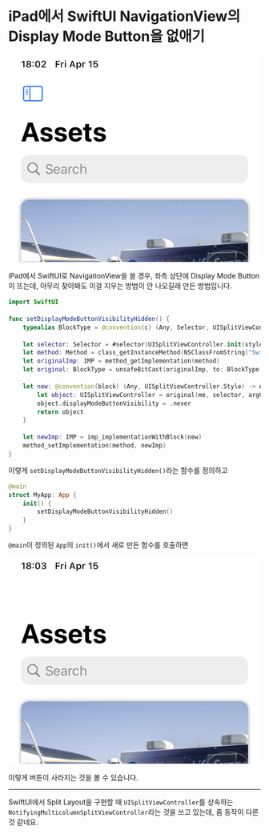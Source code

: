 # iPad에서 SwiftUI NavigationView의 Display Mode Button을 없애기

![](1.png)

iPad에서 SwiftUI로 NavigationView을 쓸 경우, 좌측 상단에 Display Mode Button이 뜨는데, 아무리 찾아봐도 이걸 지우는 방법이 안 나오길래 만든 방법입니다.

```swift
import SwiftUI

func setDisplayModeButtonVisibilityHidden() {
    typealias BlockType = @convention(c) (Any, Selector, UISplitViewController.Style) -> Any
    
    let selector: Selector = #selector(UISplitViewController.init(style:))
    let method: Method = class_getInstanceMethod(NSClassFromString("SwiftUI.NotifyingMulticolumnSplitViewController"), selector)!
    let originalImp: IMP = method_getImplementation(method)
    let original: BlockType = unsafeBitCast(originalImp, to: BlockType.self)
    
    let new: @convention(block) (Any, UISplitViewController.Style) -> Any = { (me, arg0) -> Any in
        let object: UISplitViewController = original(me, selector, arg0) as! UISplitViewController
        object.displayModeButtonVisibility = .never
        return object
    }
    
    let newImp: IMP = imp_implementationWithBlock(new)
    method_setImplementation(method, newImp)
}
``` 

이렇게 `setDisplayModeButtonVisibilityHidden()`라는 함수를 정의하고

```swift
@main
struct MyApp: App {
    init() {
        setDisplayModeButtonVisibilityHidden()
    }
}
```

`@main`이 정의된 `App`의 `init()`에서 새로 만든 함수를 호출하면

![](2.png)

이렇게 버튼이 사라지는 것을 볼 수 있습니다.

---

SwiftUI에서 Split Layout을 구현할 때 `UISplitViewController`를 상속하는 `NotifyingMulticolumnSplitViewController`라는 것을 쓰고 있는데, 좀 동작이 다른 것 같네요.
